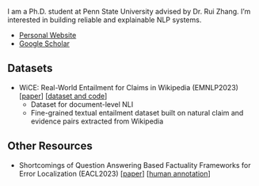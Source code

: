 I am a Ph.D. student at Penn State University advised by Dr. Rui Zhang. I’m interested in building reliable and explainable NLP systems.

* [Personal Website](https://ryokamoi.github.io/)
* [Google Scholar](https://scholar.google.com/citations?user=4OWTLKAAAAAJ)

## Datasets

* WiCE: Real-World Entailment for Claims in Wikipedia (EMNLP2023) [[paper](https://arxiv.org/abs/2303.01432)] [[dataset and code](https://github.com/ryokamoi/wice)]
  * Dataset for document-level NLI
  * Fine-grained textual entailment dataset built on natural claim and evidence pairs extracted from Wikipedia

## Other Resources

* Shortcomings of Question Answering Based Factuality Frameworks for Error Localization (EACL2023) [[paper](https://aclanthology.org/2023.eacl-main.11/)] [[human annotation](https://github.com/ryokamoi/QA-metrics-human-annotation)]

<!--
**ryokamoi/ryokamoi** is a ✨ _special_ ✨ repository because its `README.md` (this file) appears on your GitHub profile.

Here are some ideas to get you started:

- 🔭 I’m currently working on ...
- 🌱 I’m currently learning ...
- 👯 I’m looking to collaborate on ...
- 🤔 I’m looking for help with ...
- 💬 Ask me about ...
- 📫 How to reach me: ...
- 😄 Pronouns: ...
- ⚡ Fun fact: ...
-->
